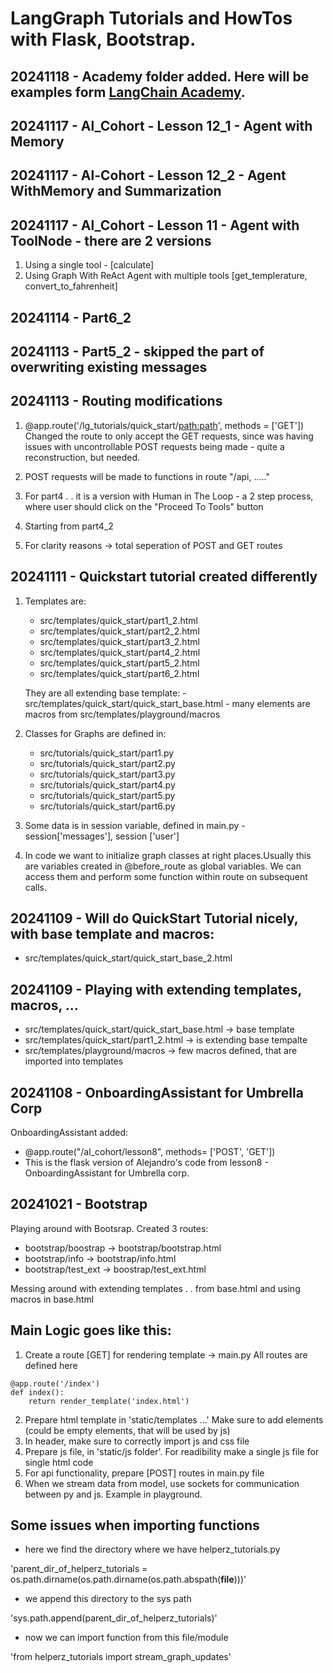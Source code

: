 # LangGraph Tutorials and HowTos with Flask, Bootstrap.

## 20241118 - Academy folder added. Here will be examples form [LangChain Academy](https://academy.langchain.com/).

## 20241117 - Al_Cohort - Lesson 12_1 - Agent with Memory

## 20241117 - Al-Cohort - Lesson 12_2 - Agent WithMemory and Summarization

## 20241117 - Al_Cohort - Lesson 11 - Agent with ToolNode - there are 2 versions

1.  Using a single tool - [calculate]
2.  Using Graph With ReAct Agent with multiple tools [get_templerature, convert_to_fahrenheit]

## 20241114 - Part6_2

## 20241113 - Part5_2 - skipped the part of overwriting existing messages

## 20241113 - Routing modifications

1.  @app.route('/lg_tutorials/quick_start/<path:path>', methods = ['GET'])
    Changed the route to only accept the GET requests, since was having issues with uncontrollable POST requests being made - quite a reconstruction, but needed.
2.  POST requests will be made to functions in route "/api, ....."
3.  For part4 . . it is a version with Human in The Loop - a 2 step process, where user should click on the "Proceed To Tools" button

4.  Starting from part4_2
5.  For clarity reasons -> total seperation of POST and GET routes

## 20241111 - Quickstart tutorial created differently

1.  Templates are:

    - src/templates/quick_start/part1_2.html
    - src/templates/quick_start/part2_2.html
    - src/templates/quick_start/part3_2.html
    - src/templates/quick_start/part4_2.html
    - src/templates/quick_start/part5_2.html
    - src/templates/quick_start/part6_2.html

    They are all extending base template: - src/templates/quick_start/quick_start_base.html - many elements are macros from src/templates/playground/macros

2.  Classes for Graphs are defined in:

    - src/tutorials/quick_start/part1.py
    - src/tutorials/quick_start/part2.py
    - src/tutorials/quick_start/part3.py
    - src/tutorials/quick_start/part4.py
    - src/tutorials/quick_start/part5.py
    - src/tutorials/quick_start/part6.py

3.  Some data is in session variable, defined in main.py - session['messages'], session ['user']
4.  In code we want to initialize graph classes at right places.Usually this are variables created in @before_route as global variables. We can access them and perform some function within route on subsequent calls.

## 20241109 - Will do QuickStart Tutorial nicely, with base template and macros:

- src/templates/quick_start/quick_start_base_2.html

## 20241109 - Playing with extending templates, macros, ...

- src/templates/quick_start/quick_start_base.html -> base template
- src/templates/quick_start/part1_2.html -> is extending base tempalte
- src/templates/playground/macros -> few macros defined, that are imported into templates

## 20241108 - OnboardingAssistant for Umbrella Corp

OnboardingAssistant added:

- @app.route("/al_cohort/lesson8", methods= ['POST', 'GET'])
- This is the flask version of Alejandro's code from lesson8 - OnboardingAssistant for Umbrella corp.

## 20241021 - Bootstrap

Playing around with Bootsrap. Created 3 routes:

- bootstrap/boostrap -> bootstrap/bootstrap.html
- bootstrap/info -> bootstrap/info.html
- bootstrap/test_ext -> boostrap/test_ext.html

Messing around with extending templates . . from base.html and using macros in base.html

## Main Logic goes like this:

1. Create a route [GET] for rendering template -> main.py All routes are defined here

```
@app.route('/index')
def index():
    return render_template('index.html')
```

2. Prepare html template in 'static/templates ...' Make sure to add elements (could be empty elements, that will be used by js)
3. In header, make sure to correctly import js and css file
4. Prepare js file, in 'static/js folder'. For readibility make a single js file for single html code
5. For api functionality, prepare [POST] routes in main.py file
6. When we stream data from model, use sockets for communication between py and js. Example in playground.

## Some issues when importing functions

- here we find the directory where we have helperz_tutorials.py

'parent_dir_of_helperz_tutorials = os.path.dirname(os.path.dirname(os.path.abspath(**file**)))'

- we append this directory to the sys path

'sys.path.append(parent_dir_of_helperz_tutorials)'

- now we can import function from this file/module

'from helperz_tutorials import stream_graph_updates'
